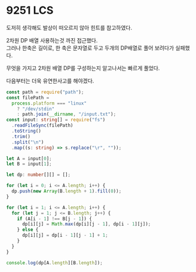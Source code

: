 # 9251 LCS

도저히 생각해도 발상이 떠오르지 않아 힌트를 참고하였다.

2차원 DP 배열 사용하는것 까진 접근했다.  
그러나 한축은 길이로, 한 축은 문자열로 두고 두개의 DP배열로 풀어 보려다가 실패했다.

무엇을 가지고 2차원 배열 DP를 구성하는지 알고나서는 빠르게 풀었다.

다음부터는 더욱 유연한사고를 해야겠다.

```typescript
const path = require("path");
const filePath =
  process.platform === "linux"
    ? "/dev/stdin"
    : path.join(__dirname, "/input.txt");
const input: string[] = require("fs")
  .readFileSync(filePath)
  .toString()
  .trim()
  .split("\n")
  .map((s: string) => s.replace("\r", ""));

let A = input[0];
let B = input[1];

let dp: number[][] = [];

for (let i = 0; i <= A.length; i++) {
  dp.push(new Array(B.length + 1).fill(0));
}

for (let i = 1; i <= A.length; i++) {
  for (let j = 1; j <= B.length; j++) {
    if (A[i - 1] !== B[j - 1]) {
      dp[i][j] = Math.max(dp[i][j - 1], dp[i - 1][j]);
    } else {
      dp[i][j] = dp[i - 1][j - 1] + 1;
    }
  }
}

console.log(dp[A.length][B.length]);
```
